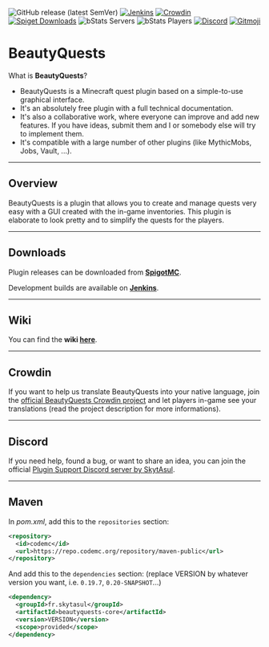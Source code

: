 ![GitHub release (latest SemVer)](https://img.shields.io/github/v/release/SkytAsul/BeautyQuests?color=green)
[![Jenkins](https://ci.codemc.org/job/SkytAsul/job/BeautyQuests/badge/icon)](https://ci.codemc.org/job/SkytAsul/job/BeautyQuests)
[![Crowdin](https://d322cqt584bo4o.cloudfront.net/beautyquests/localized.svg)](https://crowdin.com/project/beautyquests)
[![Spiget Downloads](https://img.shields.io/spiget/downloads/39255)](https://www.spigotmc.org/resources/beautyquests.39255/)
![bStats Servers](https://img.shields.io/bstats/servers/7460)
![bStats Players](https://img.shields.io/bstats/players/7460)
[![Discord](https://ptb.discordapp.com/api/guilds/482632781395132416/widget.png)](https://discord.gg/H8fXrkD)
[![Gitmoji](https://img.shields.io/badge/gitmoji-%20😜%20😍-FFDD67.svg?style=flat-square)](https://gitmoji.dev)

# BeautyQuests
What is **BeautyQuests**?
* BeautyQuests is a Minecraft quest plugin based on a simple-to-use graphical interface.
* It's an absolutely free plugin with a full technical documentation.
* It's also a collaborative work, where everyone can improve and add new features. If you have ideas, submit them and I or somebody else will try to implement them.
* It's compatible with a large number of other plugins (like MythicMobs, Jobs, Vault, ...).

***

## Overview
BeautyQuests is a plugin that allows you to create and manage quests very easy with a GUI created with the in-game inventories.
This plugin is elaborate to look pretty and to simplify the quests for the players.

***

## Downloads
Plugin releases can be downloaded from **[SpigotMC](https://www.spigotmc.org/resources/beautyquests.39255)**.

Development builds are available on **[Jenkins](https://ci.codemc.org/job/SkytAsul/job/BeautyQuests/)**.

***

## Wiki
You can find the **wiki [here](https://github.com/SkytAsul/BeautyQuests/wiki)**.

***

## Crowdin
If you want to help us translate BeautyQuests into your native language, join the [official BeautyQuests Crowdin project](https://crowdin.com/project/beautyquests) and let players in-game see your translations (read the project description for more informations).

***

## Discord
If you need help, found a bug, or want to share an idea, you can join the official [Plugin Support Discord server by SkytAsul](https://discord.gg/H8fXrkD).

***

## Maven
In *pom.xml*, add this to the `repositories` section:
```xml
<repository>
  <id>codemc</id>
  <url>https://repo.codemc.org/repository/maven-public</url>
</repository>
```
And add this to the `dependencies` section: (replace VERSION by whatever version you want, i.e. `0.19.7`, `0.20-SNAPSHOT`...)
```xml
<dependency>
  <groupId>fr.skytasul</groupId>
  <artifactId>beautyquests-core</artifactId>
  <version>VERSION</version>
  <scope>provided</scope>
</dependency>
```
